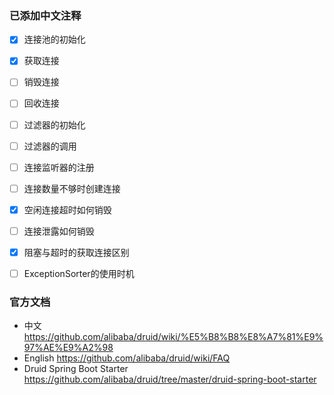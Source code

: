 
### 已添加中文注释
- [x] 连接池的初始化
- [x] 获取连接
- [ ] 销毁连接
- [ ] 回收连接
- [ ] 过滤器的初始化
- [ ] 过滤器的调用
- [ ] 连接监听器的注册
- [ ] 连接数量不够时创建连接
- [x] 空闲连接超时如何销毁
- [ ] 连接泄露如何销毁
- [x] 阻塞与超时的获取连接区别
- [ ] ExceptionSorter的使用时机


### 官方文档
- 中文 https://github.com/alibaba/druid/wiki/%E5%B8%B8%E8%A7%81%E9%97%AE%E9%A2%98
- English https://github.com/alibaba/druid/wiki/FAQ
- Druid Spring Boot Starter https://github.com/alibaba/druid/tree/master/druid-spring-boot-starter
